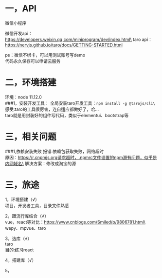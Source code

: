 # 一，API
微信小程序

微信开发api：https://developers.weixin.qq.com/miniprogram/dev/index.html\
taro api：https://nervjs.github.io/taro/docs/GETTING-STARTED.html

ps：微信不绑卡，可以用测试账号写demo\
代码永久保存可以申请云服务


# 二，环境搭建
环境：node 11.12.0\
###1，安装开发工具：
全局安装taro开发工具：`npm install -g @tarojs/cli\`\
感受:taro的工具很厉害，连自适应都做好了，哈...\
taro就是用封装好的组件写代码，类似于elementui、bootstrap等






# 三，相关问题
###1,依赖安装失败
报错:依赖包获取失败，网络超时\
原因：https://r.cnpmjs.org请求超时，.npmrc文件设置的npm源有问题，似乎是内网域名\
解决方案：修改成淘宝的源



# 三，旅途
1，环境搭建（√）\
项目，开发者工具，目录文件熟悉

2，跟流行库结合（√）\
vue，react等对比：https://www.cnblogs.com/Smiled/p/9806781.html\
wepy、mpvue、taro

3，选库（√）\
taro\
目的:练习react

4，搭建库（√）


5，
